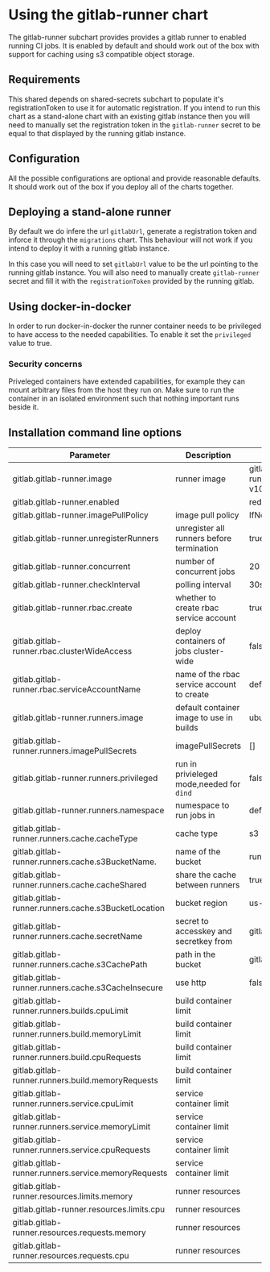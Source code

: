 # Using the gitlab-runner chart

The gitlab-runner subchart provides provides a gitlab runner to enabled running CI jobs. It is enabled by default and should work out of the box with support for caching using s3 compatible object storage.


## Requirements

This shared depends on shared-secrets subchart to populate it's registrationToken to use it for automatic registration. If you intend to run this chart as a stand-alone chart with an existing gitlab instance then you will need to manually set the registration token in the `gitlab-runner` secret to be equal to that displayed by the running gitlab instance.

## Configuration

All the possible configurations are optional and provide reasonable defaults. It should work out of the box if you deploy all of the charts together.

## Deploying a stand-alone runner

By default we do infere the url `gitlabUrl`, generate a registration token and inforce it through the `migrations` chart. This behaviour will not work if you intend to deploy it with a running gitlab instance.

In this case you will need to set `gitlabUrl` value to be the url pointing to the running gitlab instance. You will also need to manually create `gitlab-runner` secret and fill it with the `registrationToken` provided by the running gitlab.


## Using docker-in-docker

In order to run docker-in-docker the runner container needs to be privileged to have access to the needed capabilities. To enable it set the `privileged` value to true.

### Security concerns

Priveleged containers have extended capabilities, for example they can mount arbitrary files from the host they run on. Make sure to run the container in an isolated environment such that nothing important runs beside it.


## Installation command line options

| Parameter                                           | Description                                | Default                             |
| ---                                                 | ---                                        | ---                                 |
| gitlab.gitlab-runner.image                          | runner image                               | gitlab/gitlab-runner:alpine-v10.5.0 |
| gitlab.gitlab-runner.enabled                        |                                            | redis                               |
| gitlab.gitlab-runner.imagePullPolicy                | image pull policy                          | IfNotPresent                        |
| gitlab.gitlab-runner.unregisterRunners              | unregister all runners before termination  | true                                |
| gitlab.gitlab-runner.concurrent                     | number of concurrent jobs                  | 20                                  |
| gitlab.gitlab-runner.checkInterval                  | polling interval                           | 30s                                 |
| gitlab.gitlab-runner.rbac.create                    | whether to create rbac service account     | true                                |
| gitlab.gitlab-runner.rbac.clusterWideAccess         | deploy containers of jobs cluster-wide     | false                               |
| gitlab.gitlab-runner.rbac.serviceAccountName        | name of the rbac service account to create | default                             |
| gitlab.gitlab-runner.runners.image                  | default container image to use in builds   | ubuntu:16.04                        |
| gitlab.gitlab-runner.runners.imagePullSecrets       | imagePullSecrets                           | []                                  |
| gitlab.gitlab-runner.runners.privileged             | run in privieleged mode,needed for `dind`  | false                               |
| gitlab.gitlab-runner.runners.namespace              | numespace to run jobs in                   | default                             |
| gitlab.gitlab-runner.runners.cache.cacheType        | cache type                                 | s3                                  |
| gitlab.gitlab-runner.runners.cache.s3BucketName.    | name of the bucket                         | runner-cache                        |
| gitlab.gitlab-runner.runners.cache.cacheShared      | share the cache between runners            | true                                |
| gitlab.gitlab-runner.runners.cache.s3BucketLocation | bucket region                              | us-east-1                           |
| gitlab.gitlab-runner.runners.cache.secretName       | secret to accesskey and secretkey from     | gitlab-minio                        |
| gitlab.gitlab-runner.runners.cache.s3CachePath      | path in the bucket                         | gitlab-runner                       |
| gitlab.gitlab-runner.runners.cache.s3CacheInsecure  | use http                                   | false                               |
| gitlab.gitlab-runner.runners.builds.cpuLimit        | build container limit                      |                                     |
| gitlab.gitlab-runner.runners.build.memoryLimit      | build container limit                      |                                     |
| gitlab.gitlab-runner.runners.build.cpuRequests      | build container limit                      |                                     |
| gitlab.gitlab-runner.runners.build.memoryRequests   | build container limit                      |                                     |
| gitlab.gitlab-runner.runners.service.cpuLimit       | service container limit                    |                                     |
| gitlab.gitlab-runner.runners.service.memoryLimit    | service container limit                    |                                     |
| gitlab.gitlab-runner.runners.service.cpuRequests    | service container limit                    |                                     |
| gitlab.gitlab-runner.runners.service.memoryRequests | service container limit                    |                                     |
| gitlab.gitlab-runner.resources.limits.memory        | runner resources                           |                                     |
| gitlab.gitlab-runner.resources.limits.cpu           | runner resources                           |                                     |
| gitlab.gitlab-runner.resources.requests.memory      | runner resources                           |                                     |
| gitlab.gitlab-runner.resources.requests.cpu         | runner resources                           |                                     |

